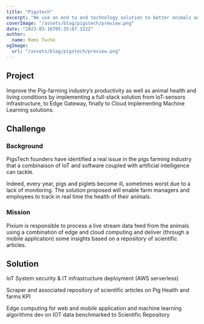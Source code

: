 ```yaml
---
title: "Pigstech"
excerpt: "We use an end to end technology solution to better animals and farmers lives"
coverImage: "/assets/blog/pigstech/preview.png"
date: "2023-03-16T05:35:07.322Z"
author:
  name: Remi Tache
ogImage:
  url: "/assets/blog/pigstech/preview.png"
---
```


## Project

Improve the Pig-farming industry’s productivity as well as animal health and living conditions by implementing a full-stack solution from IoT-sensors infrastructure, to Edge Gateway, finally to Cloud implementing Machine Learning solutions.

## Challenge

### Background

PigsTech founders have identified a real issue in the pigs farming industry that a combinaison of IoT and software coupled with artificial intelligence can tackle. 

Indeed, every year, pigs and piglets become ill, sometimes worst due to a lack of  monitoring. The solution proposed will enable farm managers and employees to track in real time the health of their animals.

### Mission

Pixium is responsible to process a live stream data feed from the animals using a combination of edge and cloud computing and deliver (through a mobile application) some insights based on a repository of scientific articles.

## Solution

IoT System security & IT infrastructure deployment (AWS serverless)

Scraper and associated repository of scientific articles on Pig Health and farms KPI

Edge computing for web and mobile application and machine learning algorithms dev on IOT data benchmarked to Scientific Repository